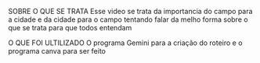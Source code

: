 SOBRE O QUE SE TRATA
Esse video se trata da importancia do campo para a cidade e da cidade para o campo
tentando falar da melho forma sobre o que se trata para que todos entendam

O QUE FOI ULTILIZADO
O programa Gemini para a criação do roteiro
e o programa canva para ser feito

